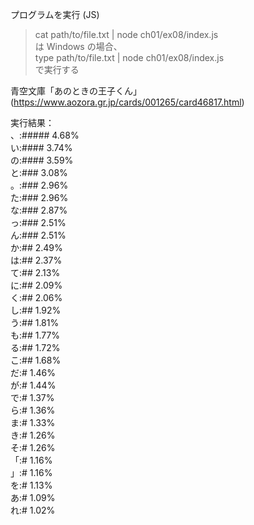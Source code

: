 プログラムを実行 (JS)
> cat path/to/file.txt | node ch01/ex08/index.js  
> は Windows の場合、    
> type path/to/file.txt | node ch01/ex08/index.js  
> で実行する

青空文庫「あのときの王子くん」(https://www.aozora.gr.jp/cards/001265/card46817.html)

実行結果：  
、:##### 4.68%  
い:#### 3.74%  
の:#### 3.59%  
と:### 3.08%  
。:### 2.96%  
た:### 2.96%  
な:### 2.87%  
っ:### 2.51%  
ん:### 2.51%  
か:## 2.49%  
は:## 2.37%  
て:## 2.13%  
に:## 2.09%  
く:## 2.06%  
し:## 1.92%  
う:## 1.81%  
も:## 1.77%  
る:## 1.72%  
こ:## 1.68%  
だ:# 1.46%  
が:# 1.44%  
で:# 1.37%  
ら:# 1.36%  
ま:# 1.33%  
き:# 1.26%  
そ:# 1.26%  
「:# 1.16%  
」:# 1.16%  
を:# 1.13%  
あ:# 1.09%  
れ:# 1.02%
